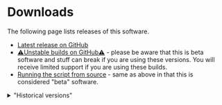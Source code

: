 # Downloads

The following page lists releases of this software.

- [Latest release on GitHub](https://github.com/KTrain5169/CatPackMaker/releases/latest)
- [⚠️Unstable builds on GitHub⚠️](https://github.com/KTrain5169/CatPackMaker/actions) - please be aware that this is beta software and stuff can break if you are using these versions. You will receive limited support if you are using these builds.
- [Running the script from source](./run-from-source.md) - same as above in that this is considered "beta" software.

<details>
    <summary>"Historical versions"</summary>

    This is here for archival purposes. When new versions are released, it may take a little bit before this table is updated.

    | Version | Changelog link | Direct download link |
    |---------|----------------|----------------------|
    | v1.0.0  | TBA            | TBA                  |
</details>
